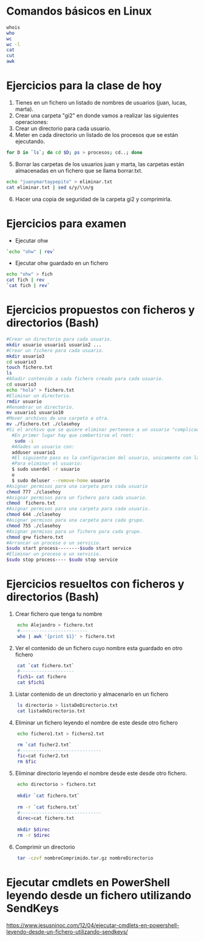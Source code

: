 # Comandos básicos en Linux
```Bash
whois
who
wc
wc -l
cat
cut
awk
```

# Ejercicios para la clase de hoy
1. Tienes en un fichero un listado de nombres de usuarios (juan, lucas, marta).
2. Crear una carpeta "gi2" en donde vamos a realizar las siguientes operaciones:
3. Crear un directorio para cada usuario.
4. Meter en cada directorio un listado de los procesos que se están ejecutando.
```Bash
for D in `ls`; do cd $D; ps > procesos; cd..; done
```
5. Borrar las carpetas de los usuarios juan y marta, las carpetas están almacenadas en un fichero que se llama borrar.txt.
```Bash
echo "juanymartaypepito" > eliminar.txt
cat eliminar.txt | sed s/y/\\n/g
```
6. Hacer una copia de seguridad de la carpeta gi2 y comprimirla.

# Ejercicios para examen

- Ejecutar ohw
```bash
`echo "ohw" | rev`
```
- Ejecutar ohw guardado en un fichero
```bash
echo "ohw" > fich
cat fich | rev
`cat fich | rev`
````

# Ejercicios propuestos con ficheros y directorios (Bash)
```bash
#Crear un directorio para cada usuario.
mkdir usuario usuario1 usuario2 ...  
#Crear un fichero para cada usuario.
mkdir usuario3
cd usuario3
touch fichero.txt
ls
#Añadir contenido a cada fichero creado para cada usuario.
cd usuario3
echo "hola" > fichero.txt
#Eliminar un directorio.
rmdir usuario
#Renombrar un directorio.
mv usuario1 usuario10
#Mover archivos de una carpeta a otra.
mv ./fichero.txt ./clasehoy
#Si el archivo que se quiere eliminar pertenece a un usuario "complicado" no se elimina.
  #En primer lugar hay que combertirse el root:
   sudo -i
  #Añades un usuario con:
  adduser usuario1
  #El siguiente paso es la configuracion del usuario, unicamente con la contraseña los otros campos no son necesarios.
  #Para eliminar el usuario:
  $ sudo userdel -r usuario
  o
  $ sudo deluser --remove-home usuario
#Asignar permisos para una carpeta para cada usuario
chmod 777 ./clasehoy
#Asignar permisos para un fichero para cada usuario.
chmod  fichero.txt
#Asignar permisos para una carpeta para cada usuario.
chmod 644 ./clasehoy
#Asignar permisos para una carpeta para cada grupo.
chmod 755 ./clasehoy
#Asignar permisos para un fichero para cada grupo.
chmod g+w fichero.txt
#Arrancar un proceso o un servicio.
$sudo start process--------$sudo start service 
#Eliminar un proceso o un servicio.
$sudo stop process---- $sudo stop service
```
# Ejercicios resueltos con ficheros y directorios (Bash)

1. Crear fichero que tenga tu nombre
```Bash	
 	echo Alejandro > fichero.txt
	#-------------------------
	who | awk '{print $1}' > fichero.txt
```
2. Ver el contenido de un fichero cuyo nombre esta guardado en otro fichero
```Bash
	cat `cat fichero.txt`
	#--------------------
	fich1= cat fichero
	cat $fich1
```
3. Listar contenido de un directorio y almacenarlo en un fichero
```Bash	
	ls directorio > listaDeDirectorio.txt
	cat listadeDirectorio.txt
```
4. Eliminar un fichero leyendo el nombre de este desde otro fichero
```Bash
	echo fichero1.txt > fichero2.txt

	rm `cat ficher2.txt`
	#------------------------------
	fic=cat ficher2.txt
	rm $fic
```
5. Eliminar directorio leyendo el nombre desde este desde otro fichero.	
```Bash
	echo directorio > fichero.txt
	
	mkdir `cat fichero.txt`
	
	rm -r `cat fichero.txt`
	#------------------------------
	direc=cat fichero.txt
	
	mkdir $direc
	rm -r $direc
```
6. Comprimir un directorio
```Bash
	tar -czvf nombreComprimido.tar.gz nombreDirectorio
```


# Ejecutar cmdlets en PowerShell leyendo desde un fichero utilizando SendKeys
https://www.jesusninoc.com/12/04/ejecutar-cmdlets-en-powershell-leyendo-desde-un-fichero-utilizando-sendkeys/
